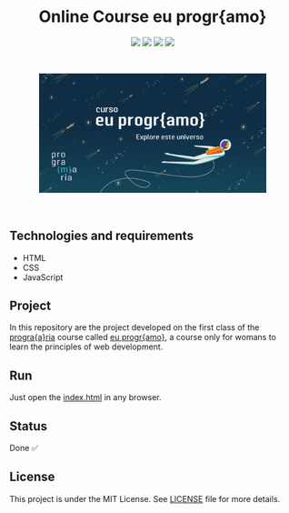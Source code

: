 <h1 align="center">
    Online Course eu progr{amo}
</h1>

<p align="center">
    <img src="https://img.shields.io/github/license/isabellanunes/adalovelace-tributepage?style=flat-square" />
    <img src="https://img.shields.io/github/languages/count/isabellanunes/adalovelace-tributepage?style=flat-square" />
    <img src="https://img.shields.io/github/repo-size/isabellanunes/adalovelace-tributepage?style=flat-square" />
    <img src="https://img.shields.io/github/last-commit/isabellanunes/adalovelace-tributepage?style=flat-square" />
</p>

<br />

<p align="center">
    <img src=".readme/image01.png" width="400px" />
</p>

<br />

## Technologies and requirements
- HTML
- CSS
- JavaScript

## Project
In this repository are the project developed on the first class of the [progra{a}ria](https://www.programaria.org/) course called [eu progr{amo}](https://www.programaria.org/curso-online-euprogramo/), a course only for womans to learn the principles of web development.




## Run
Just open the [index.html](index.html) in any browser.

## Status
Done ✅

## License
This project is under the MIT License. See [LICENSE](/LICENSE.md) file for more details.
